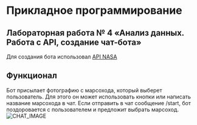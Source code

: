 # Прикладное программирование
## Лабораторная работа № 4 «Анализ данных. Работа с API, создание чат-бота»
Для создания бота использовал [API NASA](https://api.nasa.gov/index.html#apply-for-an-api-key)
## Функционал
Бот присылает фотографию с марсохода, который выберет пользователь. Для этого он может использовать кнопки или написать название марсохода в чат.
Если отправить в чат сообщение /start, бот поздоровается с пользователем и предложит выбрать марсоход.
![CHAT_IMAGE](https://github.com/Afanas2707/Applied_Programming_4/assets/127185135/ca30c55b-87cb-43cb-b4c8-54d939f45edb)
